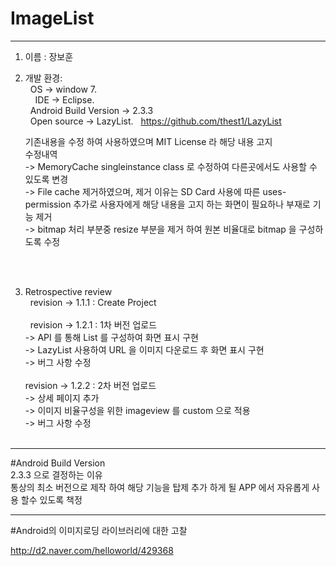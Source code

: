 # ImageList

<hr>

1. 이름 : 장보훈 <br>
2. 개발 환경: <br>
   OS -> window 7.
   <br>   
   IDE -> Eclipse.
   <br>
   Android Build Version -> 2.3.3
   <br>
   Open source -> LazyList.
   https://github.com/thest1/LazyList
   <br>
   
   기존내용을 수정 하여 사용하였으며 MIT License 라 해당 내용 고지 <br>
   수정내역<br>
   -> MemoryCache singleinstance class 로 수정하여 다른곳에서도 사용할 수 있도록 변경<br>
   -> File cache 제거하였으며, 제거 이유는 SD Card 사용에 따른 uses-permission 추가로 사용자에게 해당 내용을 고지 하는 화면이 필요하나 
   부재로 기능 제거 <br>
   -> bitmap 처리 부분중 resize 부분을 제거 하여 원본 비율대로 bitmap 을 구성하도록 수정 <br>
   <br>
    
   
   <br>
   
3. Retrospective review<br>
   revision -> 1.1.1 : Create Project<br><br>
   revision -> 1.2.1 : 1차 버전 업로드<br>
            -> API 를 통해 List 를 구성하여 화면 표시 구현<br>
	    -> LazyList 사용하여 URL 을 이미지 다운로드 후 화면 표시 구현<br>
	    -> 버그 사항 수정<br><br>
   revision -> 1.2.2 : 2차 버전 업로드<br>
            -> 상세 페이지 추가<br>
	    -> 이미지 비율구성을 위한 imageview 를 custom 으로 적용<br>
	    -> 버그 사항 수정<br><br>

<hr>
#Android Build Version<br>
2.3.3 으로 결정하는 이유<br>
통상의 최소 버전으로 제작 하여 해당 기능을 탑제 추가 하게 될 APP 에서 자유롭게 사용 할수 있도록 책정<br>

<hr>
#Android의 이미지로딩 라이브러리에 대한 고찰<br>

http://d2.naver.com/helloworld/429368

